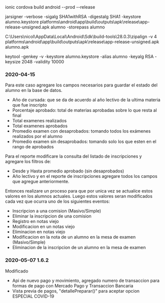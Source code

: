 ionic cordova build android --prod --release

jarsigner -verbose -sigalg SHA1withRSA -digestalg SHA1 -keystore alumno.keystore platforms\android\app\build\outputs\apk\release\app-release-unsigned.apk alumno -storepass alumno

C:\Users\nicol\AppData\Local\Android\Sdk\build-tools\28.0.3\zipalign -v 4 platforms\android\app\build\outputs\apk\release\app-release-unsigned.apk alumno.apk


keytool -genkey -v -keystore alumno.keystore -alias alumno -keyalg RSA -keysize 2048 -validity 10000

<widget id="ar.com.proyectosinformaticos.alumno" version="0.0.5" xmlns="http://www.w3.org/ns/widgets" xmlns:cdv="http://cordova.apache.org/ns/1.0">


### 2020-04-15
Para este caso agregare los campos necesarios para guardar el estado del alumno en la base de datos.
- Año de cursada: que se da de acuerdo al año lectivo de la ultima materia que fue inscripto
- Porcentaje aprobado: total de materias aprobadas sobre lo que resta al final
- Total examenes realizados
- Total examenes aprobados
- Promedio examen con desaprobados: tomando todos los exámenes realizados por el alumno
- Promedio examen sin desaprobados: tomando solo los que esten en el rango de aprobados

Para el reporte modificare la consulta del listado de inscripciones y agregare los filtros de:
- Desde y Hasta promedio aprobado (sin desaprobados)
- Año lectivo
y en el reporte de inscripciones agregare todos los campos que agregue anteriormente.

Entonces realizare un proceso para que por unica vez se actualice estos valores en los alumnos actuales.
Luego estos valores seran modificados cada vez que ocurra uno de los siguientes eventos:
- Inscripcion a una comision (Masivo/Simple)
- Eliminar la inscripcion de una comision 
- Registro en notas viejo
- Modificacion en un notas viejo
- Eliminacion en notas viejo
- Modificacion en la nota de un alumno en la mesa de examen (Masivo/Simple)
- Eliminacion de la inscripcion de un alumno en la mesa de examen

### 2020-05-07 1.6.2

Modificado
- Api de nuevo pago y movimiento, agregado numero de transaccion para formas de pago con Mercado Pago y Transaccion Bancaria
- Vista previa de pagos, "detallePreparar()" para aceptar opcion ESPECIAL COVID-19